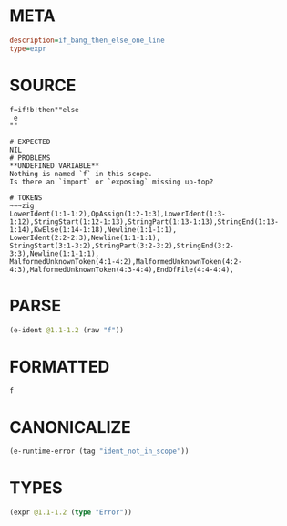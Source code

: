 # META
~~~ini
description=if_bang_then_else_one_line
type=expr
~~~
# SOURCE
~~~roc
f=if!b!then""else
 e
""
~~~
~~~
# EXPECTED
NIL
# PROBLEMS
**UNDEFINED VARIABLE**
Nothing is named `f` in this scope.
Is there an `import` or `exposing` missing up-top?

# TOKENS
~~~zig
LowerIdent(1:1-1:2),OpAssign(1:2-1:3),LowerIdent(1:3-1:12),StringStart(1:12-1:13),StringPart(1:13-1:13),StringEnd(1:13-1:14),KwElse(1:14-1:18),Newline(1:1-1:1),
LowerIdent(2:2-2:3),Newline(1:1-1:1),
StringStart(3:1-3:2),StringPart(3:2-3:2),StringEnd(3:2-3:3),Newline(1:1-1:1),
MalformedUnknownToken(4:1-4:2),MalformedUnknownToken(4:2-4:3),MalformedUnknownToken(4:3-4:4),EndOfFile(4:4-4:4),
~~~
# PARSE
~~~clojure
(e-ident @1.1-1.2 (raw "f"))
~~~
# FORMATTED
~~~roc
f
~~~
# CANONICALIZE
~~~clojure
(e-runtime-error (tag "ident_not_in_scope"))
~~~
# TYPES
~~~clojure
(expr @1.1-1.2 (type "Error"))
~~~
